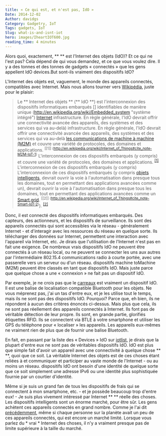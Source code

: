 ```yaml
---
title: « Ce qui est, et n'est pas, IdO »
Date: 2014-12-02
Author: davidgs
Category: Gadgetry, IoT
Tags: gadgets, IoT
Slug: what-is-and-isnt-iot
hero: images/IheartIOT600.jpg
reading_time: 4 minutes
---
```


Alors quoi, exactement, ** ** est l'Internet des objets (IdO)? Et ce qui ne l'est pas? Cela dépend de qui vous demandez, et ce que vous voulez dire. Il y a des tonnes et des tonnes de gadgets « connectés » que les gens appellent IdO devices.But sont-ils vraiment des dispositifs IdO?

L'Internet des objets est, vaguement, le monde des appareils connectés, compatibles avec Internet. Mais nous allons tourner vers [Wikipédia](http://en.wikipedia.org/wiki/Internet_of_Things), juste pour le plaisir:

> Le ** Internet des objets ** (** IdO **) est l'interconnexion des dispositifs informatiques embarqués [] identifiables de manière unique (http://en.wikipedia.org/wiki/Embedded_system "système intégré") [Internet](http://en.wikipedia.org/wiki/Embedded_system "Embedded system") infrastructure. En règle générale, l'IdO devrait offrir une connectivité avancée des appareils, des systèmes et des services qui va au-delà) infrastructure. En règle générale, l'IdO devrait offrir une connectivité avancée des appareils, des systèmes et des services qui va au-delà [les communications de machine à machine (M2M)](http://en.wikipedia.org/wiki/Internet "Internet") et couvre une variété de protocoles, des domaines et applications. <sup>[[1]] (http://en.wikipedia.org/wiki/Internet_of_Things#cite_note-M2M-IoT-1)</sup> L'interconnexion de ces dispositifs embarqués (y compris) et couvre une variété de protocoles, des domaines et applications. <sup>[[1]](http://en.wikipedia.org/wiki/Machine_to_machine "Machine to machine")</sup> L'interconnexion de ces dispositifs embarqués (y compris)</sup> L'interconnexion de ces dispositifs embarqués (y compris [objets intelligents](http://en.wikipedia.org/wiki/Internet_of_Things#cite_note-M2M-IoT-1), devrait ouvrir la voie à l'automatisation dans presque tous les domaines, tout en permettant des applications avancées comme un), devrait ouvrir la voie à l'automatisation dans presque tous les domaines, tout en permettant des applications avancées comme un [Smart grid](http://en.wikipedia.org/wiki/Smart_objects "Smart objects"). <sup>[[2]] (http://en.wikipedia.org/wiki/Internet_of_Things#cite_note-Smart-IoT-2)</sup>). <sup>[[2]](http://en.wikipedia.org/wiki/Smart_grid "Smart grid")</sup>

Donc, il est connecté des dispositifs informatiques embarqués. Des capteurs, des actionneurs, et les dispositifs de surveillance. Ils sont des appareils connectés qui sont accessibles via le réseau - généralement Internet - et d'interagir avec les ressources du réseau en quelque sorte. Ils télécharger des données sur Internet, permettent une interaction avec l'appareil via Internet, etc. Je dirais que l'utilisation de l'Internet n'est pas en fait une exigence. De nombreux vrais dispositifs IdO ne peuvent être connectés à un réseau local, ou ne peuvent se connecter les uns aux autres par l'intermédiaire 802.15.4 communications radio à courte portée, avec une passerelle vers un serveur ou d'un réseau. dispositifs machine toMachine (M2M) peuvent être classés en tant que dispositifs IdO. Mais juste parce que quelque chose a une « connexion » ne fait pas un dispositif IdO.

Par exemple, je ne crois pas que le [carreaux](https://www.thetileapp.com) est vraiment un dispositif IdO. Il est une balise de localisation compatible Bluetooth pour les objets. Ne vous méprenez pas, j'ai un tas d'entre eux, et je les utilise tout le temps, mais ils ne sont pas des dispositifs IdO. Pourquoi? Parce que, eh bien, ils ne répondent à aucun des critères énoncés ci-dessus. Mais plus que cela, ils ne sont pas réellement des appareils connectés à Internet. Ils font pas de véritable détection de leur propre. Ils sont, en grande partie, glorifiés étiquettes RFID. Ils se connectent via BTLE à votre smartphone et utiliser les GPS du téléphone pour « localiser » les appareils. Les appareils eux-mêmes ne vraiment rien de plus que de fournir une balise Bluetooth.

En fait, en passant par la liste des « Devices » IdO sur [iotlist](http://iotlist.co), je dirais que la plupart d'entre eux ne sont pas de véritables dispositifs IdO. IdO est plus que simple fait d'avoir un appareil avec une connectivité à quelque chose ** **, quoi que ce soit. La véritable Internet des objets est de ces choses étant reliées à et communiquer et participer au vaste monde de l'Internet - ou au moins un réseau. dispositifs IdO ont besoin d'une identité de quelque sorte que ce soit simplement une adresse IPv6 ou une identité plus sophistiquée fournie par un courtier d'identité.

Même si je suis un grand fan de tous les dispositifs de frais qui se connectent à mon smartphone, etc. - et je possède beaucoup trop d'entre eux! - Je suis plus vivement intéressé par Internet ** ** réelle des choses. Les dispositifs intelligents sont un énorme marché, pour être sûr. Les gens achètent ces appareils connectés en grand nombre. Comme je l'ai dit [précédemment](/posts/category/iot/whos-going-to-drive-iot-innovation/), même si chaque personne sur la planète avait un peu de ces appareils connectés, qui est encore un marché limité. Lorsque vous parlez du * vrai * Internet des choses, il n'y a vraiment presque pas de limite supérieure à la taille du marché.
